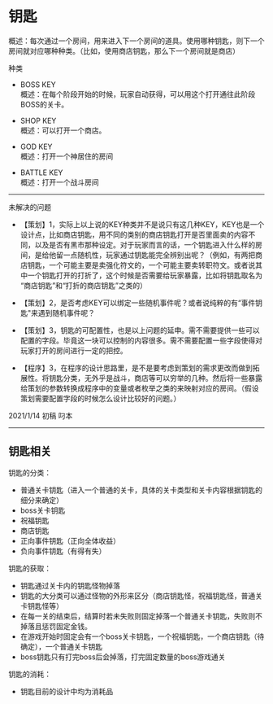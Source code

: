 # 钥匙

概述：每次通过一个房间，用来进入下一个房间的道具。使用哪种钥匙，则下一个房间就对应哪种种类。（比如，使用商店钥匙，那么下一个房间就是商店）

种类

- BOSS KEY  
  概述：在每个阶段开始的时候，玩家自动获得，可以用这个打开通往此阶段BOSS的关卡。

- SHOP KEY  
  概述：可以打开一个商店。

- GOD KEY  
  概述：打开一个神居住的房间

- BATTLE KEY  
  概述：打开一个战斗房间

---
未解决的问题  

- 【策划】1，实际上以上说的KEY种类并不是说只有这几种KEY，KEY也是一个设计点，比如商店钥匙，用不同的类别的商店钥匙打开是否里面卖的内容不同，以及是否有黑市那种设定。对于玩家而言的话，一个钥匙进入什么样的房间，是给他留一点随机性，玩家通过钥匙能完全辨别出呢？（例如，有两把商店钥匙，一个可能主要是卖强化符文的，一个可能主要卖转职符文。或者说其中一个钥匙打开的打折了，这个时候是否需要给玩家暴露，比如将钥匙取名为 “商店钥匙”和“打折的商店钥匙”之类的）

- 【策划】2，是否考虑KEY可以绑定一些随机事件呢？或者说纯粹的有“事件钥匙"来遇到随机事件呢？

- 【策划】3，钥匙的可配置性，也是以上问题的延申。需不需要提供一些可以配置的字段。毕竟这一块可以控制的内容很多。需不需要配置一些字段使得对玩家打开的房间进行一定的把控。

- 【程序】3，在程序的设计思路里，是不是要考虑到策划的需求更改而做到拓展性。将钥匙分类，无外乎是战斗，商店等可以穷举的几种。然后将一些暴露给策划的参数转换成程序中的变量或者枚举之类的来映射对应的房间。（假设策划需要配置字段的时候怎么设计比较好的问题。）  

2021/1/14 初稿 叼本

---

## 钥匙相关

钥匙的分类：

- 普通关卡钥匙（进入一个普通的关卡，具体的关卡类型和关卡内容根据钥匙的细分来确定）
- boss关卡钥匙
- 祝福钥匙
- 商店钥匙
- 正向事件钥匙（正向全体收益）
- 负向事件钥匙（有得有失）

钥匙的获取：

- 钥匙通过关卡内的钥匙怪物掉落
- 钥匙的大分类可以通过怪物的外形来区分（商店钥匙怪，祝福钥匙怪，普通关卡钥匙怪等）
- 在每一关的结束后，结算时若未失败则固定掉落一个普通关卡钥匙，失败则不掉落且惩罚固定金钱。
- 在游戏开始时固定会有一个boss关卡钥匙，一个祝福钥匙，一个商店钥匙（待确定），一个普通关卡钥匙
- boss钥匙只有打完boss后会掉落，打完固定数量的boss游戏通关

钥匙的消耗：

- 钥匙目前的设计中均为消耗品

